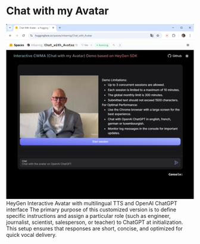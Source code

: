 # Chat with my Avatar
![Chat with my avatar](./public/cwma.png)
HeyGen Interactive Avatar with multilingual TTS and OpenAI ChatGPT interface
The primary purpose of this customized version is to define specific instructions and assign a particular role (such as engineer, journalist, scientist, salesperson, or teacher) to ChatGPT at initialization. This setup ensures that responses are short, concise, and optimized for quick vocal delivery.
